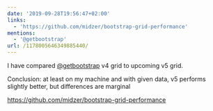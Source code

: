 ```yaml
---
date: '2019-09-28T19:56:47+02:00'
links:
  - 'https://github.com/midzer/bootstrap-grid-performance'
mentions:
  - '@getbootstrap'
url: /1178005646349885440/
---
```

I have compared [@getbootstrap](https://twitter.com/@getbootstrap) v4 grid to upcoming v5 grid.

Conclusion: at least on my machine and with given data, v5 performs slightly better, but differences are marginal

https://github.com/midzer/bootstrap-grid-performance
